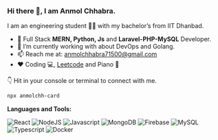 ### Hi there 👋, I am Anmol Chhabra.
I am an engineering student 🧑‍🎓 with my bachelor’s from IIT Dhanbad. 
* 🚀 Full Stack **MERN, Python, Js** and **Laravel-PHP-MySQL** Developer.
* 🔭 I’m currently working with about DevOps and Golang. 
* 📫 Reach me at: anmolchhabra71500@gmail.com
* ❤ Coding :computer:, [Leetcode](https://leetcode.com/u/Anmol_Chhabra/) and Piano :musical_keyboard:


👇 Hit in your console or terminal to connect with me.
```bash
npx anmolchh-card
```

**Languages and Tools:** 

![React](https://img.shields.io/badge/React-20232A?style=for-the-badge&logo=react&logoColor=61DAFB)
![NodeJS](https://img.shields.io/badge/Node%20js-339933?style=for-the-badge&logo=nodedotjs&logoColor=white)
![Javascript](https://img.shields.io/badge/JavaScript-323330?style=for-the-badge&logo=javascript&logoColor=F7DF1E)
![MongoDB](https://img.shields.io/badge/MongoDB-4EA94B?style=for-the-badge&logo=mongodb&logoColor=white)
![Firebase](https://img.shields.io/badge/firebase-ffca28?style=for-the-badge&logo=firebase&logoColor=black)
![MySQL](https://img.shields.io/badge/MySQL-005C84?style=for-the-badge&logo=mysql&logoColor=white)
![Typescript](https://img.shields.io/badge/TypeScript-007ACC?style=for-the-badge&logo=typescript&logoColor=white)
![Docker](https://img.shields.io/badge/Docker-2CA5E0?style=for-the-badge&logo=docker&logoColor=white)
